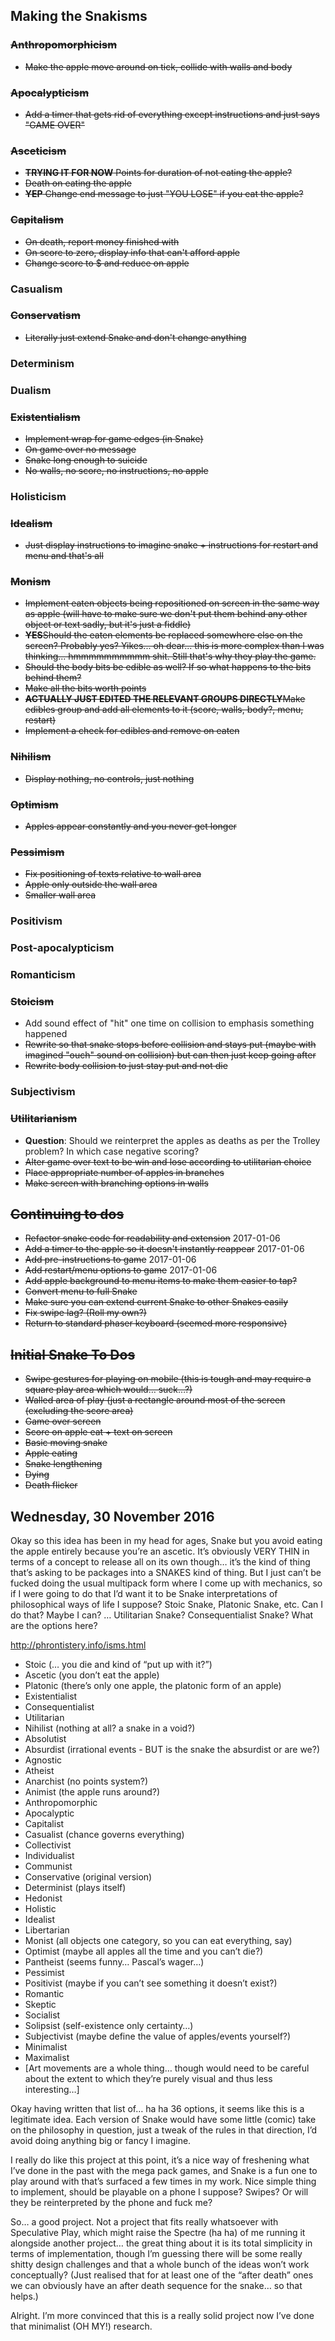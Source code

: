 ## Making the Snakisms

### ~~Anthropomorphicism~~
* ~~Make the apple move around on tick, collide with walls and body~~

### ~~Apocalypticism~~
* ~~Add a timer that gets rid of everything except instructions and just says "GAME OVER"~~

### ~~Asceticism~~
* ~~**TRYING IT FOR NOW** Points for duration of not eating the apple?~~
* ~~Death on eating the apple~~
* ~~**YEP** Change end message to just "YOU LOSE" if you eat the apple?~~

### ~~Capitalism~~

* ~~On death, report money finished with~~
* ~~On score to zero, display info that can't afford apple~~
* ~~Change score to $ and reduce on apple~~

### Casualism

### ~~Conservatism~~
* ~~Literally just extend Snake and don't change anything~~

### Determinism

### Dualism

### ~~Existentialism~~
* ~~Implement wrap for game edges (in Snake)~~
* ~~On game over no message~~
* ~~Snake long enough to suicide~~
* ~~No walls, no score, no instructions, no apple~~

### Holisticism

### ~~Idealism~~
* ~~Just display instructions to imagine snake + instructions for restart and menu and that's all~~

### ~~Monism~~
* ~~Implement eaten objects being repositioned on screen in the same way as apple (will have to make sure we don't put them behind any other object or text sadly, but it's just a fiddle)~~
* ~~**YES**Should the eaten elements be replaced somewhere else on the screen? Probably yes? Yikes... oh dear... this is more complex than I was thinking... hmmmmmmmmmm shit. Still that's why they play the game.~~
* ~~Should the body bits be edible as well? If so what happens to the bits behind them?~~
* ~~Make all the bits worth points~~
* ~~**ACTUALLY JUST EDITED THE RELEVANT GROUPS DIRECTLY**Make edibles group and add all elements to it (score, walls, body?, menu, restart)~~
* ~~Implement a check for edibles and remove on eaten~~

### ~~Nihilism~~
* ~~Display nothing, no controls, just nothing~~

### ~~Optimism~~
* ~~Apples appear constantly and you never get longer~~

### ~~Pessimism~~
* ~~Fix positioning of texts relative to wall area~~
* ~~Apple only outside the wall area~~
* ~~Smaller wall area~~

### Positivism

### Post-apocalypticism

### Romanticism

### ~~Stoicism~~
* Add sound effect of "hit" one time on collision to emphasis something happened
* ~~Rewrite so that snake stops before collision and stays put (maybe with imagined "ouch" sound on collision) but can then just keep going after~~
* ~~Rewrite body collision to just stay put and not die~~

### Subjectivism

### ~~Utilitarianism~~
* **Question**: Should we reinterpret the apples as deaths as per the Trolley problem? In which case negative scoring?
* ~~Alter game over text to be win and lose according to utilitarian choice~~
* ~~Place appropriate number of apples in branches~~
* ~~Make screen with branching options in walls~~

## ~~Continuing to dos~~

* ~~Refactor snake code for readability and extension~~ 2017-01-06
* ~~Add a timer to the apple so it doesn't instantly reappear~~ 2017-01-06
* ~~Add pre-instructions to game~~ 2017-01-06
* ~~Add restart/menu options to game~~ 2017-01-06
* ~~Add apple background to menu items to make them easier to tap?~~
* ~~Convert menu to full Snake~~
* ~~Make sure you can extend current Snake to other Snakes easily~~
* ~~Fix swipe lag? (Roll my own?)~~
* ~~Return to standard phaser keyboard (seemed more responsive)~~


## ~~Initial Snake To Dos~~

* ~~Swipe gestures for playing on mobile (this is tough and may require a square play area which would… suck…?)~~
* ~~Walled area of play (just a rectangle around most of the screen (excluding the score area)~~
* ~~Game over screen~~
* ~~Score on apple eat + text on screen~~
* ~~Basic moving snake~~
* ~~Apple eating~~
* ~~Snake lengthening~~
* ~~Dying~~
* ~~Death flicker~~



## Wednesday, 30 November 2016

Okay so this idea has been in my head for ages, Snake but you avoid eating the apple entirely because you’re an ascetic. It’s obviously VERY THIN in terms of a concept to release all on its own though… it’s the kind of thing that’s asking to be packages into a SNAKES kind of thing. But I just can’t be fucked doing the usual multipack form where I come up with mechanics, so if I were going to do that I’d want it to be Snake interpretations of philosophical ways of life I suppose? Stoic Snake, Platonic Snake, etc. Can I do that? Maybe I can? … Utilitarian Snake? Consequentialist Snake? What are the options here?

http://phrontistery.info/isms.html
* Stoic (… you die and kind of “put up with it?”)
* Ascetic (you don’t eat the apple)
* Platonic (there’s only one apple, the platonic form of an apple)
* Existentialist
* Consequentialist
* Utilitarian
* Nihilist (nothing at all? a snake in a void?)
* Absolutist
* Absurdist (irrational events - BUT is the snake the absurdist or are we?)
* Agnostic
* Atheist
* Anarchist (no points system?)
* Animist (the apple runs around?)
* Anthropomorphic
* Apocalyptic
* Capitalist
* Casualist (chance governs everything)
* Collectivist
* Individualist
* Communist
* Conservative (original version)
* Determinist (plays itself)
* Hedonist
* Holistic
* Idealist
* Libertarian
* Monist (all objects one category, so you can eat everything, say)
* Optimist (maybe all apples all the time and you can’t die?)
* Pantheist (seems funny… Pascal’s wager…)
* Pessimist
* Positivist (maybe if you can’t see something it doesn’t exist?)
* Romantic
* Skeptic
* Socialist
* Solipsist (self-existence only certainty…)
* Subjectivist (maybe define the value of apples/events yourself?)
* Minimalist
* Maximalist
* [Art movements are a whole thing… though would need to be careful about the extent to which they’re purely visual and thus less interesting…]

Okay having written that list of… ha ha 36 options, it seems like this is a legitimate idea. Each version of Snake would have some little (comic) take on the philosophy in question, just a tweak of the rules in that direction, I’d avoid doing anything big or fancy I imagine.

I really do like this project at this point, it’s a nice way of freshening what I’ve done in the past with the mega pack games, and Snake is a fun one to play around with that’s surfaced a few times in my work. Nice simple thing to implement, should be playable on a phone I suppose? Swipes? Or will they be reinterpreted by the phone and fuck me?

So… a good project. Not a project that fits really whatsoever with Speculative Play, which might raise the Spectre (ha ha) of me running it alongside another project… the great thing about it is its total simplicity in terms of implementation, though I’m guessing there will be some really shitty design challenges and that a whole bunch of the ideas won’t work conceptually? (Just realised that for at least one of the “after death” ones we can obviously have an after death sequence for the snake… so that helps.)

Alright. I’m more convinced that this is a really solid project now I’ve done that minimalist (OH MY!) research.
